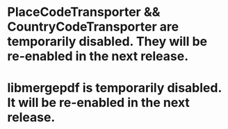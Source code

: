 # PlaceCodeTransporter && CountryCodeTransporter are temporarily disabled. They will be re-enabled in the next release.

# libmergepdf is temporarily disabled. It will be re-enabled in the next release.

